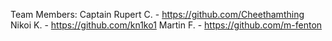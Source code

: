 Team Members:
Captain Rupert C. - https://github.com/Cheethamthing
Nikoi K. - https://github.com/kn1ko1
Martin F. - https://github.com/m-fenton
